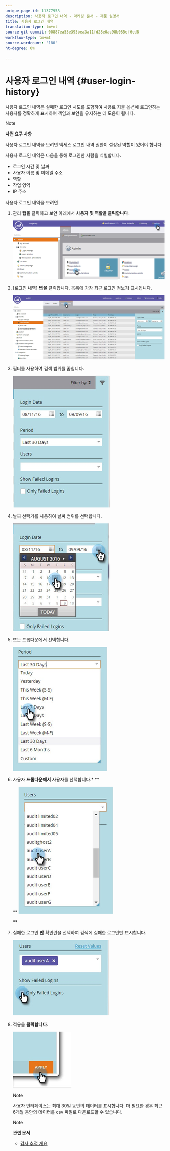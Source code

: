 ```yaml
---
unique-page-id: 11377958
description: 사용자 로그인 내역 - 마케팅 문서 - 제품 설명서
title: 사용자 로그인 내역
translation-type: tm+mt
source-git-commit: 00887ea53e395bea3a11fd28e0ac98b085ef6ed8
workflow-type: tm+mt
source-wordcount: '180'
ht-degree: 0%

---
```



# 사용자 로그인 내역 {#user-login-history}

사용자 로그인 내역은 실패한 로그인 시도를 포함하여 사용료 지불 옵션에 로그인하는 사용자를 정확하게 표시하여 책임과 보안을 유지하는 데 도움이 됩니다.

>[!NOTE]
>
>**사전 요구 사항**
>
>사용자 로그인 내역을 보려면 액세스 로그인 내역 권한이 설정된 역할이 있어야 합니다.

사용자 로그인 내역은 다음을 통해 로그인한 사람을 식별합니다.

* 로그인 시간 및 날짜
* 사용자 이름 및 이메일 주소
* 역할
* 작업 영역
* IP 주소

사용자 로그인 내역을 보려면

1. 관리 **탭을** 클릭하고 보안 아래에서 **사용자 및 역할을 클릭합니다**.

   ![](assets/image2016-7-12-9-3a2-3a31.png)

1. [로그인 내역] **탭을** 클릭합니다. 목록에 가장 최근 로그인 정보가 표시됩니다.

   ![](assets/login-history-tab.jpg)

1. 필터를 사용하여 검색 범위를 좁힙니다.

   ![](assets/filter-main.jpg)

1. 날짜 선택기를 사용하여 날짜 범위를 선택합니다.

   ![](assets/select-date-range-hand.jpg)

1. 또는 드롭다운에서 선택합니다.

   ![](assets/filter-select-from-dropdown.jpg)

1. 사용자 **드롭다운에서** 사용자를 선택합니다.* **

   ** ![](assets/user-dropdown.jpg)

   **

1. 실패한 로그인 **만** 확인란을 선택하여 검색에 실패한 로그인만 표시합니다.

   ![](assets/only-failed-logins.jpg)

1. 적용을 **클릭합니다**.

   ![](assets/click-apply-real.jpg)

   >[!NOTE]
   >
   >사용자 인터페이스는 최대 30일 동안의 데이터를 표시합니다. 더 필요한 경우 최근 6개월 동안의 데이터를 csv 파일로 다운로드할 수 있습니다.

   >[!NOTE]
   >
   >**관련 문서**
   >
   >    
   >    
   >    * [감사 추적 개요](audit-trail-overview.md)


